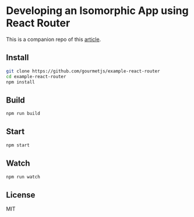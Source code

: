 # Developing an Isomorphic App using React Router

This is a companion repo of this [article](http://gourmetjs.com/docs/isomorphic-react-router.html).

## Install

```sh
git clone https://github.com/gourmetjs/example-react-router
cd example-react-router
npm install
```

## Build

```sh
npm run build
```

## Start

```sh
npm start
```

## Watch

```sh
npm run watch
```

## License

MIT
